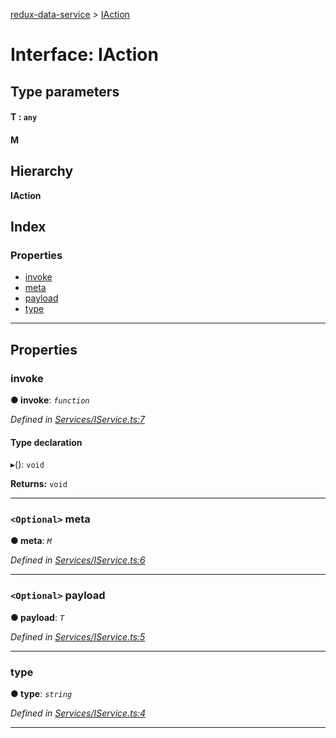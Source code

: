 [redux-data-service](../README.md) > [IAction](../interfaces/iaction.md)

# Interface: IAction

## Type parameters
#### T :  `any`
#### M 
## Hierarchy

**IAction**

## Index

### Properties

* [invoke](iaction.md#invoke)
* [meta](iaction.md#meta)
* [payload](iaction.md#payload)
* [type](iaction.md#type)

---

## Properties

<a id="invoke"></a>

###  invoke

**● invoke**: *`function`*

*Defined in [Services/IService.ts:7](https://github.com/Rediker-Software/redux-data-service/blob/ac48abe/src/Services/IService.ts#L7)*

#### Type declaration
▸(): `void`

**Returns:** `void`

___
<a id="meta"></a>

### `<Optional>` meta

**● meta**: *`M`*

*Defined in [Services/IService.ts:6](https://github.com/Rediker-Software/redux-data-service/blob/ac48abe/src/Services/IService.ts#L6)*

___
<a id="payload"></a>

### `<Optional>` payload

**● payload**: *`T`*

*Defined in [Services/IService.ts:5](https://github.com/Rediker-Software/redux-data-service/blob/ac48abe/src/Services/IService.ts#L5)*

___
<a id="type"></a>

###  type

**● type**: *`string`*

*Defined in [Services/IService.ts:4](https://github.com/Rediker-Software/redux-data-service/blob/ac48abe/src/Services/IService.ts#L4)*

___

